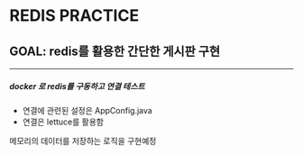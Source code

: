 # REDIS PRACTICE

## GOAL: redis를 활용한 간단한 게시판 구현
---
##### docker 로 redis를 구동하고 연결 테스트
- 연결에 관련된 설정은 AppConfig.java
- 연결은 lettuce를 활용함

메모리의 데이터를 저장하는 로직을 구현예정




